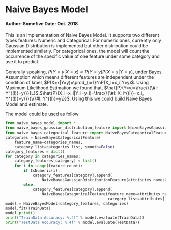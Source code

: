 # Naive Bayes Model
#### Author: Somefive Date: Oct. 2018
This is an implementation of Naive Bayes Model. It supports two different types features: Numeric and Categorical. For numeric ones, currently only Gaussian Distribution is implemented but other distribution could be implemented similarly. For categorical ones, the model will count the occurrence of the specific value of one feature under some category and use it to predict.

Generally speaking,
$P(Y=y|X=x)\propto P(Y=y)P(X=x|Y=y)$, under Bayes Assumption which means different features are independent under the condition of label, $P(X=x|Y=y)=\prod_{i=1}^nP(X_i=x_i|Y=y)$.
Using Maximum Likelihood Estimation we found that, 
$\hat{P}(Y=y)=\frac{\{\#l: Y^{(l)}=y\}}{L}$,$\hat{P}(X_i=x_i|Y_i=y_i)=\frac{\{\#l: X_i^{(l)}=x_i, Y^{(l)}=y\}}{\{\#l: Y^{(l)}=y\}}$. Using this we could build Naive Bayes Model and estimate.

The model could be used as follow
```python
from naive_bayes_model import *
from naive_bayes_gaussian_distribution_feature import NaiveBayesGaussianDistributionFeature
from naive_bayes_categorical_feature import NaiveBayesCategoricalFeature
categories = NaiveBayesCategoricalFeature(
    feature_name=categories_names,
    category_list=categories_list, smooth=False)
category_features = dict()
for category in categories_names:
    category_features[category] = list()
    for i in range(feature_count):
        if IsNumeric(i):
            category_features[category].append(
                NaiveBayesGaussianDistributionFeature(attributes_names[i]))
        else:
            category_features[category].append(
                NaiveBayesCategoricalFeature(feature_name=attributes_names[i],
                                             category_list=attributes[i], smooth=False))
model = NaiveBayesModel(category_features, categories)
model.fit(TrainData)
model.print()
print("TrainData Accuracy: %.4f" % model.evaluate(TrainData))
print("TestData Accuracy: %.4f" % model.evaluate(TestData))
```